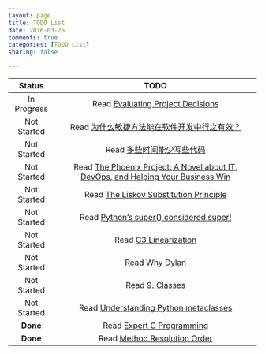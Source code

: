 ```yaml
---
layout: page
title: TODO List
date: 2016-03-25
comments: true
categories: [TODO List]
sharing: false

---
```


| Status | TODO |
|:------:|:----:|
| In Progress | Read [Evaluating Project Decisions](http://www.amazon.com/dp/B002VRZPHS/ref=wl_it_dp_o_pC_nS_ttl?_encoding=UTF8&colid=2VGMNARANNIG&coliid=I35GDOUJDKYF8B) |
| Not Started | Read [为什么敏捷方法能在软件开发中行之有效？](http://coolshell.cn/articles/2622.html) |
| Not Started | Read [多些时间能少写些代码](http://coolshell.cn/articles/5686.html) |
| Not Started | Read [The Phoenix Project: A Novel about IT, DevOps, and Helping Your Business Win](http://www.amazon.com/Phoenix-Project-DevOps-Helping-Business/dp/0988262509/ref=tmm_pap_swatch_0?_encoding=UTF8&coliid=I2L0YPFTCKDPQO&colid=2VGMNARANNIG&qid=&sr=) |
| Not Started | Read [The Liskov Substitution Principle](http://www.engr.mun.ca/~theo/Courses/sd/5895-downloads/sd-principles-3.ppt.pdf) |
| Not Started | Read [Python’s super() considered super!](https://rhettinger.wordpress.com/2011/05/26/super-considered-super/) |
| Not Started | Read [C3 Linearization](https://en.wikipedia.org/wiki/C3_linearization) |
| Not Started | Read [Why Dylan](http://opendylan.org/documentation/intro-dylan/why-dylan.html) |
| Not Started | Read [9. Classes](https://docs.python.org/2/tutorial/classes.html) |
| Not Started | Read [Understanding Python metaclasses](https://blog.ionelmc.ro/2015/02/09/understanding-python-metaclasses/) |
| **Done** | Read [Expert C Programming](http://ecx.images-amazon.com/images/I/41g5xoVIvKL._SX408_BO1,204,203,200_.jpg) |
| **Done** | Read [Method Resolution Order](http://python-history.blogspot.com/2010/06/method-resolution-order.html) |
